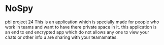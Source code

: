 # NoSpy
pbl project 24
This is an application which is specially made for people who work in teams and want to have there private space in it. 
this application is an end to end encrypted app which do not allows any one to view your chats or other info u are sharing with your teamamates.
